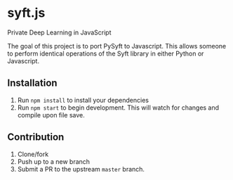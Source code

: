 # syft.js

Private Deep Learning in JavaScript

The goal of this project is to port PySyft to Javascript. This allows someone to perform identical operations of the Syft library in either Python or Javascript.

## Installation

1.  Run `npm install` to install your dependencies
2.  Run `npm start` to begin development. This will watch for changes and compile upon file save.

## Contribution

1.  Clone/fork
2.  Push up to a new branch
3.  Submit a PR to the upstream `master` branch.
